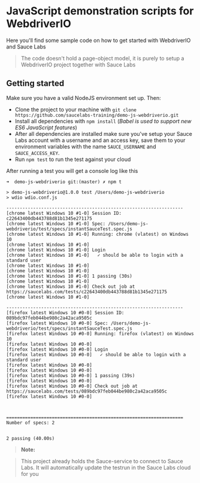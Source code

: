 # JavaScript demonstration scripts for WebdriverIO

Here you'll find some sample code on how to get started with WebdriverIO and Sauce Labs

> The code doesn't hold a page-object model, it is purely to setup a WebdriverIO project together with Sauce Labs

## Getting started
Make sure you have a valid NodeJS environment set up. Then:

- Clone the project to your machine with `git clone https://github.com/saucelabs-training/demo-js-webdriverio.git`
- Install all dependencies with `npm install` (*Babel is used to support new ES6 JavaScript features*)
- After all dependencies are installed make sure you've setup your Sauce Labs account with a username and an access key, save them to your environment variables with the name `SAUCE_USERNAME` and `SAUCE_ACCESS_KEY`.
- Run `npm test` to run the test against your cloud

After running a test you will get a console log like this

```log
➜  demo-js-webdriverio git:(master) ✗ npm t

> demo-js-webdriverio@1.0.0 test /Users/demo-js-webdriverio
> wdio wdio.conf.js

------------------------------------------------------------------
[chrome latest Windows 10 #1-0] Session ID: c22643400db443788d81b1345e271175
[chrome latest Windows 10 #1-0] Spec: /Users/demo-js-webdriverio/test/specs/instantSauceTest.spec.js
[chrome latest Windows 10 #1-0] Running: chrome (vlatest) on Windows 10
[chrome latest Windows 10 #1-0]
[chrome latest Windows 10 #1-0] Login
[chrome latest Windows 10 #1-0]   ✓ should be able to login with a standard user
[chrome latest Windows 10 #1-0]
[chrome latest Windows 10 #1-0]
[chrome latest Windows 10 #1-0] 1 passing (30s)
[chrome latest Windows 10 #1-0]
[chrome latest Windows 10 #1-0] Check out job at https://saucelabs.com/tests/c22643400db443788d81b1345e271175
[chrome latest Windows 10 #1-0]

------------------------------------------------------------------
[firefox latest Windows 10 #0-0] Session ID: 089bdc97feb044be980c2a42aca9505c
[firefox latest Windows 10 #0-0] Spec: /Users/demo-js-webdriverio/test/specs/instantSauceTest.spec.js
[firefox latest Windows 10 #0-0] Running: firefox (vlatest) on Windows 10
[firefox latest Windows 10 #0-0]
[firefox latest Windows 10 #0-0] Login
[firefox latest Windows 10 #0-0]   ✓ should be able to login with a standard user
[firefox latest Windows 10 #0-0]
[firefox latest Windows 10 #0-0]
[firefox latest Windows 10 #0-0] 1 passing (39s)
[firefox latest Windows 10 #0-0]
[firefox latest Windows 10 #0-0] Check out job at https://saucelabs.com/tests/089bdc97feb044be980c2a42aca9505c
[firefox latest Windows 10 #0-0]



==================================================================
Number of specs: 2


2 passing (40.00s)
```

> **Note:**

> This project already holds the Sauce-service to connect to Sauce Labs. It will automatically update the testrun in the Sauce Labs cloud for you 
